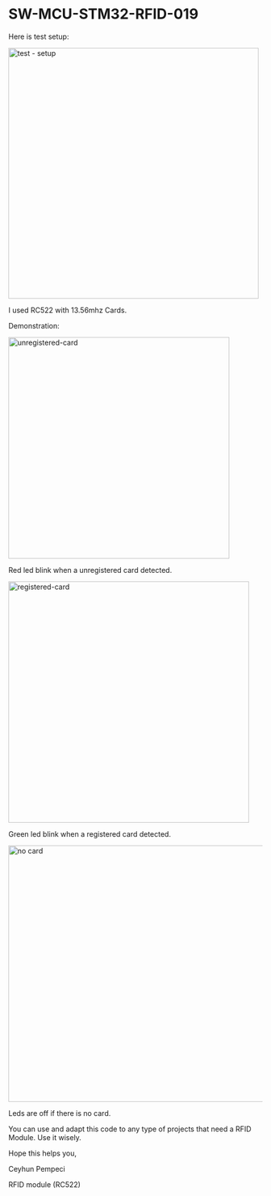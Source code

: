 # SW-MCU-STM32-RFID-019

Here is test setup:

<img width="496" alt="test - setup" src="https://github.com/user-attachments/assets/f9e53f48-b06b-4be7-89b6-5e1db161b874">

I used RC522 with 13.56mhz Cards. 

Demonstration:

<img width="438" alt="unregistered-card" src="https://github.com/user-attachments/assets/04bd5e78-ecd0-422b-a061-b117cdd57c17">

Red led blink when a unregistered card detected.

<img width="477" alt="registered-card" src="https://github.com/user-attachments/assets/0449a992-a592-4639-b640-c14f60204db5">

Green led blink when a registered card detected.

<img width="507" alt="no card" src="https://github.com/user-attachments/assets/d9dd644b-0038-45ed-a9ac-d5c4eb2f1db0">

Leds are off if there is no card.


You can use and adapt this code to any type of projects that need a RFID Module. Use it wisely.

Hope this helps you,

Ceyhun Pempeci

RFID module (RC522)
